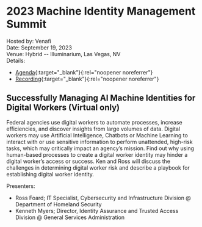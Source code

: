 # 2023 Machine Identity Management Summit
Hosted by: Venafi<br>
Date: September 19, 2023<br>
Venue: Hybrid -- Illuminarium, Las Vegas, NV<br>
Details: 
- [Agenda](https://www.mimsummit2023.com/#agenda){:target="_blank"}{:rel="noopener noreferrer"} 
- [Recording](){:target="_blank"}{:rel="noopener noreferrer"} 

## Successfully Managing AI Machine Identities for Digital Workers (Virtual only)
Federal agencies use digital workers to automate processes, increase efficiencies, and discover insights from large volumes of data. Digital workers may use Artificial Intelligence, Chatbots or Machine Learning to interact with or use sensitive information to perform unattended, high-risk tasks, which may critically impact an agency’s mission. Find out why using human-based processes to create a digital worker identity may hinder a digital worker’s access or success. Ken and Ross will discuss the challenges in determining digital worker risk and describe a playbook for establishing digital worker identity. 

Presenters:
- Ross Foard; IT Specialist, Cybersecurity and Infrastructure Division @ Department of Homeland Security
- Kenneth Myers; Director, Identity Assurance and Trusted Access Division @ General Services Administration
